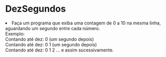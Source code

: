 <h1> DezSegundos</h1>
<li>Faça um programa que exiba uma contagem de 0 a 10 na mesma linha, aguardando um segundo entre cada número.  <br>Exemplo: <br> Contando até dez: 0 (um segundo depois)  <br>Contando até dez: 0 1 (um segundo depois)  <br>Contando até dez: 0 1 2 ... e assim sucessivamente.</li>
